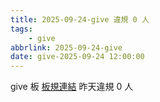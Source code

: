 ```yaml
---
title: 2025-09-24-give 違規 0 人
tags:
    - give
abbrlink: 2025-09-24-give
date: give-2025-09-24 12:00:00
---
```

give 板 [板規連結](https://www.ptt.cc/bbs/give/M.1612495900.A.C32.html)
昨天違規 0 人
